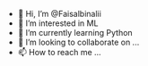 - 👋 Hi, I’m @Faisalbinalii
- 👀 I’m interested in ML
- 🌱 I’m currently learning Python
- 💞️ I’m looking to collaborate on ...
- 📫 How to reach me ...

<!---
Faisalbinalii/Faisalbinalii is a ✨ special ✨ repository because its `README.md` (this file) appears on your GitHub profile.
You can click the Preview link to take a look at your changes.
--->
